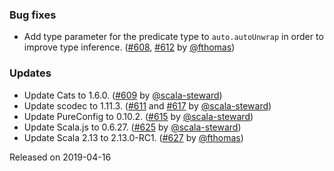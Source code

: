 ### Bug fixes

* Add type parameter for the predicate type to `auto.autoUnwrap` in
  order to improve type inference.
  ([#608][#608], [#612][#612] by [@fthomas][@fthomas])

### Updates

* Update Cats to 1.6.0. ([#609][#609] by [@scala-steward][@scala-steward])
* Update scodec to 1.11.3. ([#611][#611] and [#617][#617] by [@scala-steward][@scala-steward])
* Update PureConfig to 0.10.2. ([#615][#615] by [@scala-steward][@scala-steward])
* Update Scala.js to 0.6.27. ([#625][#625] by [@scala-steward][@scala-steward])
* Update Scala 2.13 to 2.13.0-RC1. ([#627][#627] by [@fthomas][@fthomas])

[#608]: https://github.com/fthomas/refined/issues/608
[#609]: https://github.com/fthomas/refined/pull/609
[#611]: https://github.com/fthomas/refined/pull/611
[#612]: https://github.com/fthomas/refined/pull/612
[#615]: https://github.com/fthomas/refined/pull/615
[#617]: https://github.com/fthomas/refined/pull/617
[#625]: https://github.com/fthomas/refined/pull/625
[#627]: https://github.com/fthomas/refined/pull/627

[@fthomas]: https://github.com/fthomas
[@scala-steward]: https://github.com/scala-steward

Released on 2019-04-16